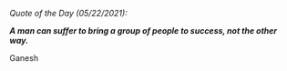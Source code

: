 *Quote of the Day (05/22/2021):*

_**A man can suffer to bring a group of people to success, not the other way.**_

Ganesh